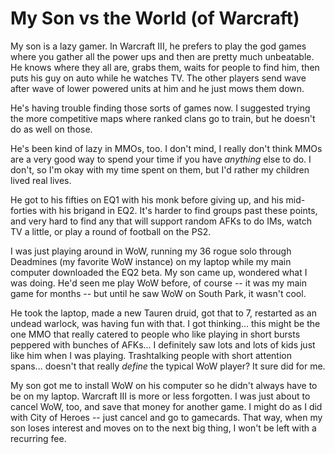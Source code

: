 # My Son vs the World (of Warcraft)

My son is a lazy gamer. In Warcraft III, he prefers to play the god games where you gather all the power ups and then are pretty much unbeatable. He knows where they all are, grabs them, waits for people to find him, then puts his guy on auto while he watches TV. The other players send wave after wave of lower powered units at him and he just mows them down.

He's having trouble finding those sorts of games now. I suggested trying the more competitive maps where ranked clans go to train, but he doesn't do as well on those.

He's been kind of lazy in MMOs, too. I don't mind, I really don't think MMOs are a very good way to spend your time if you have *anything* else to do. I don't, so I'm okay with my time spent on them, but I'd rather my children lived real lives.

He got to his fifties on EQ1 with his monk before giving up, and his mid-forties with his brigand in EQ2. It's harder to find groups past these points, and very hard to find any that will support random AFKs to do IMs, watch TV a little, or play a round of football on the PS2.

I was just playing around in WoW, running my 36 rogue solo through Deadmines (my favorite WoW instance) on my laptop while my main computer downloaded the EQ2 beta. My son came up, wondered what I was doing. He'd seen me play WoW before, of course -- it was my main game for months -- but until he saw WoW on South Park, it wasn't cool.

He took the laptop, made a new Tauren druid, got that to 7, restarted as an undead warlock, was having fun with that. I got thinking... this might be the one MMO that really catered to people who like playing in short bursts peppered with bunches of AFKs... I definitely saw lots and lots of kids just like him when I was playing. Trashtalking people with short attention spans... doesn't that really *define* the typical WoW player? It sure did for me.

My son got me to install WoW on his computer so he didn't always have to be on my laptop. Warcraft III is more or less forgotten.
I was just about to cancel WoW, too, and save that money for another game. I might do as I did with City of Heroes -- just cancel and go to gamecards. That way, when my son loses interest and moves on to the next big thing, I won't be left with a recurring fee.
